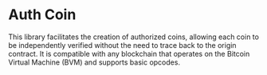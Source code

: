 # Auth Coin
This library facilitates the creation of authorized coins, allowing each coin to be independently verified without the need to trace back to the origin contract. It is compatible with any blockchain that operates on the Bitcoin Virtual Machine (BVM) and supports basic opcodes.

